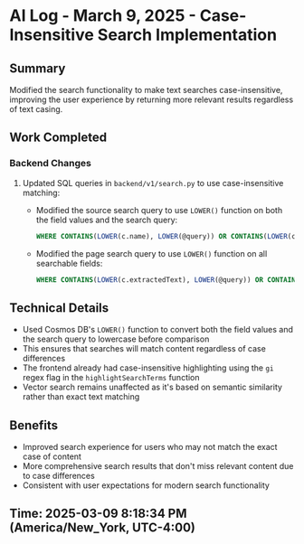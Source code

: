 # AI Log - March 9, 2025 - Case-Insensitive Search Implementation

## Summary

Modified the search functionality to make text searches case-insensitive, improving the user experience by returning more relevant results regardless of text casing.

## Work Completed

### Backend Changes

1. Updated SQL queries in `backend/v1/search.py` to use case-insensitive matching:

   - Modified the source search query to use `LOWER()` function on both the field values and the search query:

     ```sql
     WHERE CONTAINS(LOWER(c.name), LOWER(@query)) OR CONTAINS(LOWER(c.description), LOWER(@query))
     ```

   - Modified the page search query to use `LOWER()` function on all searchable fields:
     ```sql
     WHERE CONTAINS(LOWER(c.extractedText), LOWER(@query)) OR CONTAINS(LOWER(c.notes), LOWER(@query)) OR CONTAINS(LOWER(c.title), LOWER(@query))
     ```

## Technical Details

- Used Cosmos DB's `LOWER()` function to convert both the field values and the search query to lowercase before comparison
- This ensures that searches will match content regardless of case differences
- The frontend already had case-insensitive highlighting using the `gi` regex flag in the `highlightSearchTerms` function
- Vector search remains unaffected as it's based on semantic similarity rather than exact text matching

## Benefits

- Improved search experience for users who may not match the exact case of content
- More comprehensive search results that don't miss relevant content due to case differences
- Consistent with user expectations for modern search functionality

## Time: 2025-03-09 8:18:34 PM (America/New_York, UTC-4:00)
